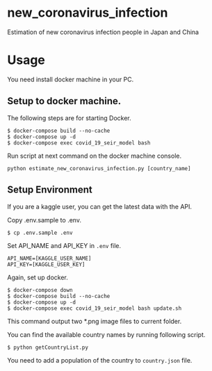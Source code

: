 # new_coronavirus_infection

Estimation of new coronavirus infection people in Japan and China

# Usage

You need install docker machine in your PC.  

## Setup to docker machine.

The following steps are for starting Docker.

```
$ docker-compose build --no-cache
$ docker-compose up -d
$ docker-compose exec covid_19_seir_model bash
```

Run script at next command on the docker machine console.

```
python estimate_new_coronavirus_infection.py [country_name]
```

## Setup Environment

If you are a kaggle user, you can get the latest data with the API.

Copy .env.sample to .env.

```
$ cp .env.sample .env
```

Set API_NAME and API_KEY in `.env` file.

```
API_NAME=[KAGGLE_USER_NAME]
API_KEY=[KAGGLE_USER_KEY]
```

Again, set up docker.  

```
$ docker-compose down
$ docker-compose build --no-cache
$ docker-compose up -d
$ docker-compose exec covid_19_seir_model bash update.sh
```
<!-- 
Enter sh in the container.

```
$ bash update.sh
$ python estimate_new_coronavirus_infection.py [country_name]
``` -->

This command output two *.png image files to current folder.

You can find the available country names by running following script.

```
$ python getCountryList.py
```

You need to add a population of the country to `country.json` file.

